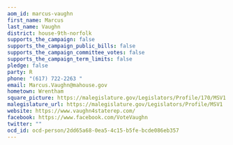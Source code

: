 ```yaml
---
aom_id: marcus-vaughn
first_name: Marcus
last_name: Vaughn
district: house-9th-norfolk
supports_the_campaign: false
supports_the_campaign_public_bills: false
supports_the_campaign_committee_votes: false
supports_the_campaign_term_limits: false
pledge: false
party: R
phone: "(617) 722-2263 "
email: Marcus.Vaughn@mahouse.gov
hometown: Wrentham
square_picture: https://malegislature.gov/Legislators/Profile/170/MSV1.jpg
malegislature_url: https://malegislature.gov/Legislators/Profile/MSV1
website: https://www.vaughn4staterep.com/
facebook: https://www.facebook.com/VoteVaughn
twitter: ""
ocd_id: ocd-person/2dd65a68-0ea5-4c15-b5fe-bcde086eb357
---
```

